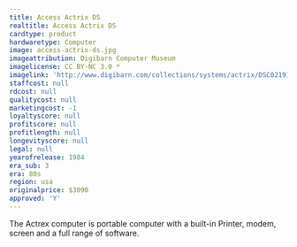 ```yaml
---
title: Access Actrix DS
realtitle: Access Actrix DS
cardtype: product
hardwaretype: Computer
image: access-actrix-ds.jpg
imageattribution: Digibarn Computer Museum
imagelicense: CC BY-NC 3.0 *
imagelink: 'http://www.digibarn.com/collections/systems/actrix/DSC02191.JPG'
staffcost: null
rdcost: null
qualitycost: null
marketingcost: -1
loyaltyscore: null
profitscore: null
profitlength: null
longevityscore: null
legal: null
yearofrelease: 1984
era_sub: 3
era: 80s
region: usa
originalprice: $3090
approved: 'Y'
---
```


The Actrex computer is portable computer with a built-in Printer, modem, screen and a full range of software.
